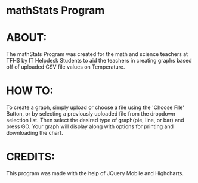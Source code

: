 mathStats Program
=========
ABOUT:
======
The mathStats Program was created for the math and science teachers at TFHS by IT Helpdesk Students to aid the teachers in creating graphs based off of uploaded CSV file values on Temperature.

HOW TO:
=======
To create a graph, simply upload or choose a file using the 'Choose File' Button, or by selecting a previously uploaded file from the dropdown selection list.  Then select the desired type of graph(pie, line, or bar) and press GO.  Your graph will display along with options for printing and downloading the chart.

CREDITS:
========
This program was made with the help of JQuery Mobile and Highcharts.